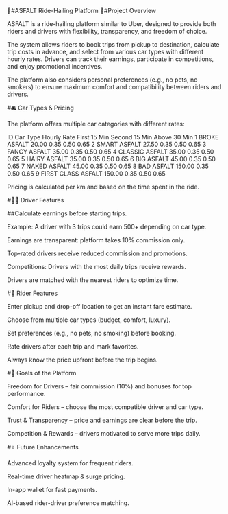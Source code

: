 🚖#ASFALT Ride-Hailing Platform
📌#Project Overview

ASFALT is a ride-hailing platform similar to Uber, designed to provide both riders and drivers with flexibility, transparency, and freedom of choice.

The system allows riders to book trips from pickup to destination, calculate trip costs in advance, and select from various car types with different hourly rates. Drivers can track their earnings, participate in competitions, and enjoy promotional incentives.

The platform also considers personal preferences (e.g., no pets, no smokers) to ensure maximum comfort and compatibility between riders and drivers.

#🚘 Car Types & Pricing

The platform offers multiple car categories with different rates:

ID	Car Type	Hourly Rate	First 15 Min	Second 15 Min	Above 30 Min
1	BROKE ASFALT	20.00	0.35	0.50	0.65
2	SMART ASFALT	27.50	0.35	0.50	0.65
3	FANCY ASFALT	35.00	0.35	0.50	0.65
4	CLASSIC ASFALT	35.00	0.35	0.50	0.65
5	HAIRY ASFALT	35.00	0.35	0.50	0.65
6	BIG ASFALT	45.00	0.35	0.50	0.65
7	NAKED ASFALT	45.00	0.35	0.50	0.65
8	BAD ASFALT	150.00	0.35	0.50	0.65
9	FIRST CLASS ASFALT	150.00	0.35	0.50	0.65

Pricing is calculated per km and based on the time spent in the ride.

#🧑‍✈️ Driver Features

##Calculate earnings before starting trips.

Example: A driver with 3 trips could earn 500+ depending on car type.

Earnings are transparent: platform takes 10% commission only.

Top-rated drivers receive reduced commission and promotions.

Competitions: Drivers with the most daily trips receive rewards.

Drivers are matched with the nearest riders to optimize time.

#🚗 Rider Features

Enter pickup and drop-off location to get an instant fare estimate.

Choose from multiple car types (budget, comfort, luxury).

Set preferences (e.g., no pets, no smoking) before booking.

Rate drivers after each trip and mark favorites.

Always know the price upfront before the trip begins.

#🎯 Goals of the Platform

Freedom for Drivers – fair commission (10%) and bonuses for top performance.

Comfort for Riders – choose the most compatible driver and car type.

Trust & Transparency – price and earnings are clear before the trip.

Competition & Rewards – drivers motivated to serve more trips daily.

#⭐ Future Enhancements

Advanced loyalty system for frequent riders.

Real-time driver heatmap & surge pricing.

In-app wallet for fast payments.

AI-based rider-driver preference matching.
